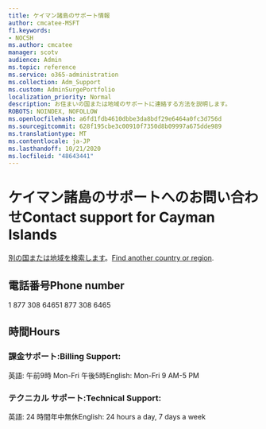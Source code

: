 ```yaml
---
title: ケイマン諸島のサポート情報
author: cmcatee-MSFT
f1.keywords:
- NOCSH
ms.author: cmcatee
manager: scotv
audience: Admin
ms.topic: reference
ms.service: o365-administration
ms.collection: Adm_Support
ms.custom: AdminSurgePortfolio
localization_priority: Normal
description: お住まいの国または地域のサポートに連絡する方法を説明します。
ROBOTS: NOINDEX, NOFOLLOW
ms.openlocfilehash: a6fd1fdb4610dbbe3da8bdf29e6464a0fc3d756d
ms.sourcegitcommit: 628f195cbe3c00910f7350d8b09997a675dde989
ms.translationtype: MT
ms.contentlocale: ja-JP
ms.lasthandoff: 10/21/2020
ms.locfileid: "48643441"
---
```

# <a name="contact-support-for-cayman-islands"></a><span data-ttu-id="e45ef-103">ケイマン諸島のサポートへのお問い合わせ</span><span class="sxs-lookup"><span data-stu-id="e45ef-103">Contact support for Cayman Islands</span></span>

<span data-ttu-id="e45ef-104">[別の国または地域を検索します](../contact-support-for-business-products.md)。</span><span class="sxs-lookup"><span data-stu-id="e45ef-104">[Find another country or region](../contact-support-for-business-products.md).</span></span>

## <a name="phone-number"></a><span data-ttu-id="e45ef-105">電話番号</span><span class="sxs-lookup"><span data-stu-id="e45ef-105">Phone number</span></span>
<span data-ttu-id="e45ef-106">1 877 308 6465</span><span class="sxs-lookup"><span data-stu-id="e45ef-106">1 877 308 6465</span></span>

## <a name="hours"></a><span data-ttu-id="e45ef-107">時間</span><span class="sxs-lookup"><span data-stu-id="e45ef-107">Hours</span></span>
### <a name="billing-support"></a><span data-ttu-id="e45ef-108">課金サポート:</span><span class="sxs-lookup"><span data-stu-id="e45ef-108">Billing Support:</span></span>

<span data-ttu-id="e45ef-109">英語: 午前9時 Mon-Fri 午後5時</span><span class="sxs-lookup"><span data-stu-id="e45ef-109">English: Mon-Fri 9 AM-5 PM</span></span>

### <a name="technical-support"></a><span data-ttu-id="e45ef-110">テクニカル サポート:</span><span class="sxs-lookup"><span data-stu-id="e45ef-110">Technical Support:</span></span>

<span data-ttu-id="e45ef-111">英語: 24 時間年中無休</span><span class="sxs-lookup"><span data-stu-id="e45ef-111">English: 24 hours a day, 7 days a week</span></span>
